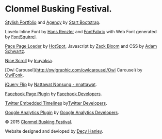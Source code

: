 # Clonmel Busking Festival.

[Stylish Portfolio](http://startbootstrap.com/template-overviews/stylish-portfolio/) and [Agency](http://startbootstrap.com/template-overviews/agency/) by [Start Bootstrap](http://startbootstrap.com/).

Lovelo Inline Font by [Hans Renzler](https://www.behance.net/gallery/6787299/Lovelo-Inline-Font) and [FontFabric](http://fontfabric.com/lovelo-font/) with Web Font generated by [FontSquirrel](http://www.fontsquirrel.com/tools/webfont-generator).

[Pace Page Loader](http://github.hubspot.com/pace/docs/welcome/) by [HotSpot](https://github.com/HubSpot), Javascript by [Zack Bloom](https://github.com/zackbloom) and CSS by [Adam Schwartz](https://github.com/adamschwartz).

[Nice Scroll](http://nicescroll.areaaperta.com/) by [Inuyaksa](https://github.com/inuyaksa/jquery.nicescroll).

[Owl Carousel](http://owlgraphic.com/owlcarousel/Owl Carousel) by [OwlFonk](https://github.com/OwlFonk/OwlCarousel).

[jQuery Flip](http://nnattawat.github.io/flip/) by [Nattawat Nonsung - nnattawat](https://github.com/nnattawat).

[Facebook Page Plugin](https://developers.facebook.com/docs/plugins/page-plugin/) by [Facebook Developers](https://developers.facebook.com/).

[Twitter Embedded Timelines](https://dev.twitter.com/web/embedded-timelines) by[Twitter Developers](https://dev.twitter.com/).

[Google Analytics Plugin](https://developers.google.com/analytics/devguides/collection/analyticsjs/) by [Google Analytics Developers](https://developers.google.com/analytics/?hl=en).

© 2015 [Clonmel Busking Festival](http://www.clonmelbuskingfestival.com/).

Website designed and devloped by [Decy Hanley](http://decyhanley.github.io/).
